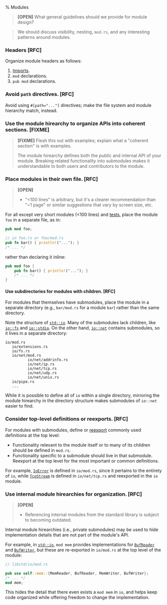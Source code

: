 % Modules

> **[OPEN]** What general guidelines should we provide for module design?

> We should discuss visibility, nesting, `mod.rs`, and any interesting patterns
> around modules.

### Headers [RFC]

Organize module headers as follows:
  1. [Imports](../style/imports.md).
  1. `mod` declarations.
  1. `pub mod` declarations.

### Avoid `path` directives. [RFC]

Avoid using `#[path="..."]` directives; make the file system and
module hierarchy match, instead.

### Use the module hirearchy to organize APIs into coherent sections. [FIXME]

> **[FIXME]** Flesh this out with examples; explain what a "coherent
> section" is with examples.
>
> The module hirearchy defines both the public and internal API of your module.
> Breaking related functionality into submodules makes it understandable to both
> users and contributors to the module.

### Place modules in their own file. [RFC]

> **[OPEN]**
> - "<100 lines" is arbitrary, but it's a clearer recommendation
>   than "~1 page" or similar suggestions that vary by screen size, etc.

For all except very short modules (<100 lines) and [tests](../testing/README.md),
place the module `foo` in a separate file, as in:

```rust
pub mod foo;

// in foo.rs or foo/mod.rs
pub fn bar() { println!("..."); }
/* ... */
```

rather than declaring it inline:

```rust
pub mod foo {
    pub fn bar() { println!("..."); }
    /* ... */
}
```

#### Use subdirectories for modules with children. [RFC]

For modules that themselves have submodules, place the module in a separate
directory (e.g., `bar/mod.rs` for a module `bar`) rather than the same directory.

Note the structure of
[`std::io`](http://doc.rust-lang.org/std/io/). Many of the submodules lack
children, like
[`io::fs`](http://doc.rust-lang.org/std/io/fs/)
and
[`io::stdio`](http://doc.rust-lang.org/std/io/stdio/).
On the other hand,
[`io::net`](http://doc.rust-lang.org/std/io/net/)
contains submodules, so it lives in a separate directory:

```
io/mod.rs
   io/extensions.rs
   io/fs.rs
   io/net/mod.rs
          io/net/addrinfo.rs
          io/net/ip.rs
          io/net/tcp.rs
          io/net/udp.rs
          io/net/unix.rs
   io/pipe.rs
   ...
```

While it is possible to define all of `io` within a single directory,
mirroring the module hirearchy in the directory structure makes
submodules of `io::net` easier to find.

### Consider top-level definitions or reexports. [RFC]

For modules with submodules,
define or [reexport](http://doc.rust-lang.org/std/io/#reexports) commonly used
definitions at the top level:

* Functionality relevant to the module itself or to many of its
  children should be defined in `mod.rs`.
* Functionality specific to a submodule should live in that
  submodule. Reexport at the top level for the most important or
  common definitions.

For example,
[`IoError`](http://doc.rust-lang.org/std/io/struct.IoError.html)
is defined in `io/mod.rs`, since it pertains to the entirety of `io`,
while
[`TcpStream`](http://doc.rust-lang.org/std/io/net/tcp/struct.TcpStream.html)
is defined in `io/net/tcp.rs` and reexported in the `io` module.

### Use internal module hirearchies for organization. [RFC]

> **[OPEN]**
> - Referencing internal modules from the standard library is subject to
>   becoming outdated.

Internal module hirearchies (i.e., private submodules) may be used to
hide implementation details that are not part of the module's API.

For example, in [`std::io`](http://doc.rust-lang.org/std/io/), `mod mem`
provides implementations for
[`BufReader`](http://doc.rust-lang.org/std/io/struct.BufReader.html)
and
[`BufWriter`](http://doc.rust-lang.org/std/io/struct.BufWriter.html),
but these are re-exported in `io/mod.rs` at the top level of the module:

```rust
// libstd/io/mod.rs

pub use self::mem::{MemReader, BufReader, MemWriter, BufWriter};
/* ... */
mod mem;
```

This hides the detail that there even exists a `mod mem` in `io`, and
helps keep code organized while offering freedom to change the
implementation.
